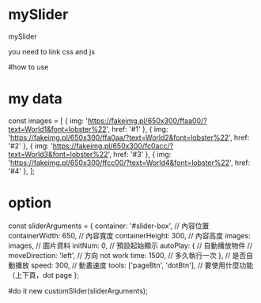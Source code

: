 # mySlider
mySlider

you need to link css and js
<link rel="stylesheet" href="/css/main.css">
<script src="/js/slider.js"></script>

#how to use



# my data
const images = [
  { img: 'https://fakeimg.pl/650x300/ffaa00/?text=World1&font=lobster%22', href: '#1' },
  { img: 'https://fakeimg.pl/650x300/ffa0aa/?text=World2&font=lobster%22', href: '#2' },
  { img: 'https://fakeimg.pl/650x300/fc0acc/?text=World3&font=lobster%22', href: '#3' },
  { img: 'https://fakeimg.pl/650x300/ffcc00/?text=World4&font=lobster%22', href: '#4' },
];


# option
const sliderArguments = {
  container: '#slider-box', // 內容位置
  containerWidth: 650, // 內容寬度
  containerHeight: 300, // 內容高度
  images: images, // 圖片資料
  initNum: 0, // 預設起始顯示
  autoPlay: { // 自動播放物件
    // moveDirection: 'left', // 方向 not work
    time: 1500, // 多久執行一次
  }, // 是否自動播放
  speed: 300, // 動畫速度
  tools: ['pageBtn', 'dotBtn'], // 要使用什麼功能（上下頁，dot page
};

#do it
new customSlider(sliderArguments);

